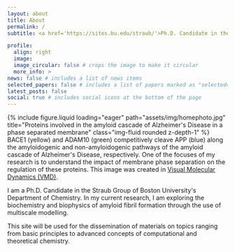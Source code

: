 ```yaml
---
layout: about
title: About
permalink: /
subtitle: <a href='https://sites.bu.edu/straub/'>Ph.D. Candidate in the Straub Group</a>. Boston University. Department of Chemistry. Division of Chemical Theory and Computation.

profile:
  align: right
  image: 
  image_circular: false # crops the image to make it circular
  more_info: >
news: false # includes a list of news items
selected_papers: false # includes a list of papers marked as "selected={true}"
latest_posts: false
social: true # includes social icons at the bottom of the page
---
```


<div class="row">
    <div class="col-sm mt-3 mt-md-0">
        {% include figure.liquid loading="eager" path="assets/img/homephoto.jpg" title="Proteins involved in the amyloid cascade of Alzheimer's Disease in a phase separated membrane" class="img-fluid rounded z-depth-1" %}
    </div>
</div>
<div class="caption">
    BACE1 (yellow) and ADAM10 (green) competitively cleave APP (blue) along the amyloidogenic and non-amyloidogenic pathways of the amyloid cascade of Alzheimer's Disease, respectively. One of the focuses of my research is to understand the impact of membrane phase separation on the regulation of these proteins. This image was created in <a href='https://www.ks.uiuc.edu/Research/vmd/'>Visual Molecular Dynamics (VMD)</a>.
</div>

I am a Ph.D. Candidate in the Straub Group of Boston University's Department of Chemistry. In my current research, I am exploring the biochemistry and biophysics of amyloid fibril formation through the use of multiscale modelling. 

This site will be used for the dissemination of materials on topics ranging from basic principles to advanced concepts of computational and theoretical chemistry. 
